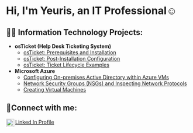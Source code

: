 <h1>Hi, I'm Yeuris, an IT Professional☺</h1>

<h2>👨‍💻 Information Technology Projects:</h2>

- <b>osTicket (Help Desk Ticketing System)</b>
  - [osTicket: Prerequisites and Installation](https://github.com/Siruey/osticket-prereqs)
  - [osTicket: Post-Installation Configuration](https://github.com/Siruey/post-install-config)
  - [osTicket: Ticket Lifecycle Examples](https://github.com/Siruey/ticket-lifecycle)
- <b>Microsoft Azure</b>
  - [Configuring On-premises Active Directory within Azure VMs](https://github.com/Siruey/configure-ad)
  - [Network Security Groups (NSGs) and Inspecting Network Protocols](https://github.com/Siruey/azure-network-protocols)
  - [Creating Virtual Machines](https://github.com/Siruey/virtual-machines)

<h2>🤳Connect with me:</h2>

[<img align="left" alt="Yeuris | LinkedIn" width="22px" src="https://cdn.jsdelivr.net/npm/simple-icons@v3/icons/linkedin.svg" />][linkedin] <a href="https://www.linkedin.com/in/yeuris/">Linked In Profile<a/>

[linkedin]:(https://www.linkedin.com/in/yeuris/)https://www.linkedin.com/in/yeuris/
